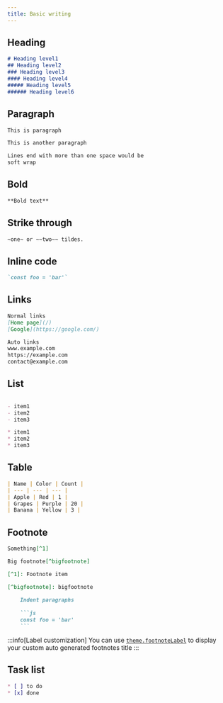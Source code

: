```yaml
---
title: Basic writing
---
```


## Heading

```md live
# Heading level1
## Heading level2
### Heading level3
#### Heading level4
##### Heading level5
###### Heading level6
```

## Paragraph

```md live
This is paragraph

This is another paragraph  

Lines end with more than one space would be  
soft wrap
```

## Bold

```md live
**Bold text**
```

## Strike through

```md live
~one~ or ~~two~~ tildes.
```

## Inline code

```md live
`const foo = 'bar'`
```

## Links

```md live
Normal links  
[Home page](/)  
[Google](https://google.com/)

Auto links  
www.example.com  
https://example.com  
contact@example.com
```

## List

```md live

- item1
- item2
- item3

* item1
* item2
* item3
```

## Table

```md live
| Name | Color | Count |
| --- | --- | --- |
| Apple | Red | 1 |
| Grapes | Purple | 20 |
| Banana | Yellow | 3 |
```

## Footnote

````md live
Something[^1]

Big footnote[^bigfootnote]

[^1]: Footnote item

[^bigfootnote]: bigfootnote  
  
    Indent paragraphs
    
    ```js
    const foo = 'bar'
    ```
````

:::info[Label customization]
You can use [`theme.footnoteLabel`](/reference/vite-plugin/#footnoteLabel) to display your custom auto generated footnotes title
:::

## Task list

```md live
* [ ] to do
* [x] done
```
